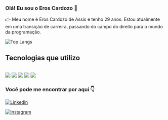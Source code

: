 ### Olá! Eu sou o Eros Cardozo 🫡

👉 Meu nome é Eros Cardozo de Assis e tenho 29 anos. Estou atualmente em uma transição de carreira, passando do campo do direito para o mundo da programação.


![Top Langs](https://github-readme-stats.vercel.app/api/top-langs/?username=erosgremio&hide_progress=true)




## Tecnologias que utilizo 



<div style-"display: inline_block"><br/>
<img align="center alt="html" src="https://img.shields.io/badge/Node.js-43853D?style=for-the-badge&logo=node.js&logoColor=white" />
<img align="center alt="html" src="https://img.shields.io/badge/CSS3-1572B6?style=for-the-badge&logo=css3&logoColor=white" />
<img align="center alt="html" src="https://img.shields.io/badge/JavaScript-323330?style=for-the-badge&logo=javascript&logoColor=F7DF1E" />
<img align="center alt="html" src="https://img.shields.io/badge/React-20232A?style=for-the-badge&logo=react&logoColor=61DAFB" />
<img align="center alt="html" src="https://img.shields.io/badge/HTML-239120?style=for-the-badge&logo=html5&logoColor=white" />
  
</div>




### Você pode me encontrar por aqui 👇


[![Linkedln](https://img.shields.io/badge/LinkedIn-0077B5?style=for-the-badge&logo=linkedin&logoColor=white)](https://www.linkedin.com/in/eros-cardozo/)

[![Instagram](https://img.shields.io/badge/Instagram-E4405F?style=for-the-badge&logo=instagram&logoColor=white)](https://www.instagram.com/eroscardozoo/)


